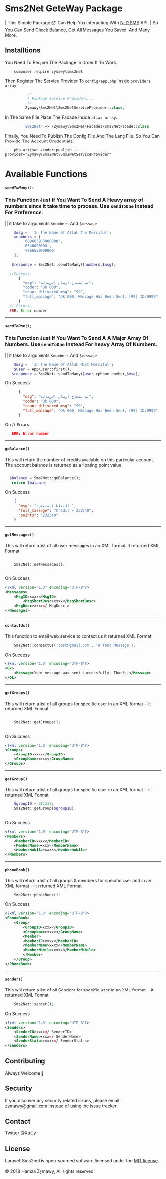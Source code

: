 # Sms2Net GeteWay Package
| This Simple Package :package: Can Help You Interacting With [Net2SMS](https://www.net2sms.net/) API.
| So You Can Send Check Balance, Get All Messages You Saved. And Many More.
## Installtions

You Need To Require The Package In Order It To Work. 
```Shell 
    composer require zymawy\sms2net
```

Then Register The Service Provider To `config/app.php` Inside `providers array`
```php 
          /*
          * Package Service Providers...
          */
         Zymawy\Sms2Net\Sms2NetServiceProvider::class,`
```
In The Same File Place The Facade Inside `alias array`. 
```php
        'Sms2Net' => \Zymawy\Sms2Net\Facades\Sms2NetFacade::class,
```

Finally, You Need To Publish The Config File And The Lang File. 
So You Can Provide The Account Credentials.
```Shell
    php artisan vendor:publish --provider="Zymawy\Sms2Net\Sms2NetServiceProvider"
```

# Available Functions
##### ``sendToMany();`` 
### This Function Just If You Want To Send A Heavy array of numbers since it take time to process. Use `sendToOne` Instead For Preference. 
 || it take to arguments 
`$numbers`
And 
`$message`

```php
    $msg =  'In The Name Of Allah The Merciful';
    $numbers = [
    	'009665900000000',
    	'0540000000',
    	'+966550000000'
    ];
    
   $response = Sms2Net::sendToMany($numbers,$msg);
   
  //Success
      {
        "msg": "تم بنجاح ارسال الرسالة",
        "code": "Ok 000",
        "count_delivered_msg": "99",
        "full_massage": "Ok 000, Message Has Been Sent, [99] ID:9999"
      }
  // Errors 
  ERR: Error number
```
---

##### ``sendToOne();`` 
### This Function Just If You Want To Send A A Major Array Of Numbers. Use `sendToOne` Instead For heavy Array Of Numbers. 
 || it take to arguments 
`$numbers`
And 
`$message`

```php
    $msg =  'In The Name Of Allah Most Merciful';
    $user = App\User::first();
   $response = Sms2Net::sendToMany($user->phone_number,$msg);
```
On Success
   ```json
         {
           "msg": "تم بنجاح ارسال الرسالة",
           "code": "Ok 000",
           "count_delivered_msg": "99",
           "full_massage": "Ok 000, Message Has Been Sent, [99] ID:9999"
         }
   ```
On  // Errors 
 ```json
    ERR: Error number
 ```

---
#### `geBalance()`
This will return the number of credits available on this particular account. The account balance is returned
as a floating point value.
```php

  $balance = Sms2Net::geBalance();
   return $balance;
```
On Success 
```json
    {
      "msg": "النقاط المتوفرة ",
      "full_massage": "Credit = 232340",
      "points": "232340"
    }
```

---
#### `getMessages()`
This will return a list of all user messages in an XML format.
it returned XML Format
```php

    Sms2Net::getMessages();
    
```
On Success 
```xml
<?xml version="1.0" encoding="UTF-8"?>
<Messages>
    <MsgID>xxxx</MsgID>
        <MsgShortDesc>xxxx</MsgShortDesc>
    <MsgDesc>xxxx</ MsgDesc >
</Messages>
```

---
#### `contactUs()`
This function to email web service to contact us
it returned XML Format
```php
    Sms2Net::contactUs('test@gmail.com', 'A Test Message'); 
```
On Success 
```xml
<?xml version='1.0' encoding='UTF-8'?>
<Ok>
    <Message>Your message was sent successfully. Thanks.</Message>
</Ok>
```

---
#### `getGroups()`
This will return a list of all groups for specific user in an XML format
--it returned XML Format
```php

    Sms2Net::getGroups();
    
```
On Success 
```xml
<?xml version='1.0' encoding='UTF-8'?>
<Groups>
    <GroupID>xxxx</GroupID>
    <GroupName>xxxx</GroupName>
</Groups>
```

---
#### `getGroup()`
This will return a list of all groups for specific user in an XML format
--it returned XML Format
```php
    $groupID = 212312;
    Sms2Net::getGroup($groupID);
    
```
On Success 
```xml
<?xml version='1.0' encoding='UTF-8'?>
<Members>
    <MemberID>xxxx</MemberID>
    <MemberName>xxxx</MemberName>
    <MemberMobile>xxxx</MemberMobile>
</Members>
```


---
#### `phoneBook()`
This will return a list of all groups & members for specific user and in an XML format
--it returned XML Format
```php
    Sms2Net::phoneBook();
```
On Success 
```xml
<?xml version='1.0' encoding='UTF-8'?>
<PhoneBook>
    <Group>
        <GroupID>xxxx</GroupID>
        <GroupName>xxxx</GroupName>
        <Member>
        <MemberID>xxxx</MemberID>
        <MemberName>xxxx</MemberName>
        <MemberMobile>xxxx</MemberMobile>
        </Member>
    </Group>
</PhoneBook>
```

---
#### `sender()`
This will return a list of all Senders for specific user in an XML format
--it returned XML Format
```php
    Sms2Net::sender();
```
On Success 
```xml
<?xml version='1.0' encoding='UTF-8'?>
<Senders>
    <SenderID>xxxx</ SenderID>
    <SenderName>xxxx</ SenderName>
    <SenderStatus>xxxx</ SenderStatus>
</Senders>
```
## Contributing
Always Welcome :revolving_hearts: 
## Security 
If you discover any security related issues, please email zymawy@gmail.com instead of using the issue tracker.
## Contact
Twitter [@RttCy](https://twitter.com/RttCy)

## License
Laravel-Sms2net
is open-sourced software licensed under the [MIT license](https://opensource.org/licenses/MIT).
<br />
<br />
© 2018 Hamza Zymawy, All rights reserved.
